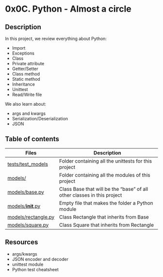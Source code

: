 # 0x0C. Python - Almost a circle
## Description
In this project, we review everything about Python:
- Import
- Exceptions
- Class
- Private attribute
- Getter/Setter
- Class method
- Static method
- Inheritance
- Unittest
- Read/Write file

 We also learn about:
- args and kwargs
- Serialization/Deserialization
- JSON

## Table of contents
| Files	|	Description |
| ----------- | ----------- |
| [tests/test_models](https://github.com/254Kiswer/alx-higher_level_programming/tree/master/0x0C-python-almost_a_circle/tests/test_models) |	Folder containing all the unittests for this project|
| [models/](https://github.com/254Kiswer/alx-higher_level_programming/tree/master/0x0C-python-almost_a_circle/models) |	Folder containing all the modules of this project|
| [models/base.py](https://github.com/254Kiswer/alx-higher_level_programming/blob/master/0x0C-python-almost_a_circle/models/base.py) |	Class Base that will be the “base” of all other classes in this project|
| [models/__init__.py](https://github.com/254Kiswer/alx-higher_level_programming/blob/master/0x0C-python-almost_a_circle/models/__init__.py) |	Empty file that makes the folder a Python module|
| [models/rectangle.py](https://github.com/254Kiswer/alx-higher_level_programming/blob/master/0x0C-python-almost_a_circle/models/rectangle.py) |	Class Rectangle that inherits from Base|
| [models/square.py](https://github.com/254Kiswer/alx-higher_level_programming/blob/master/0x0C-python-almost_a_circle/models/square.py) |	Class Square that inherits from Rectangle|

## Resources
- args/kwargs
- JSON encoder and decoder
- unittest module
- Python test cheatsheet
